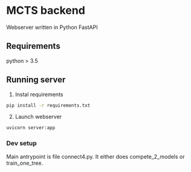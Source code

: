 # MCTS backend
Webserver written in Python FastAPI
## Requirements
python > 3.5 
## Running server
1. Instal requirements
```bash
pip install -r requirements.txt
```
2. Launch webserver
```bash
uvicorn server:app
```

### Dev setup
Main antrypoint is file connect4.py.
It either does compete_2_models or train_one_tree.

